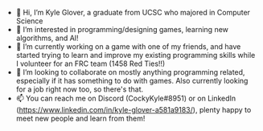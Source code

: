 - 👋  Hi, I’m Kyle Glover, a graduate from UCSC who majored in Computer Science
- 👀  I’m interested in programming/designing games, learning new algorithms, and AI!
- 🌱  I’m currently working on a game with one of my friends, and have started trying to learn and improve my existing programming skills while I volunteer for an FRC team (1458 Red Ties!!) 
- 💞️  I’m looking to collaborate on mostly anything programming related, especially if it has something to do with games. Also currently looking for a job right now too, so there's that.
- 📫  You can reach me on Discord (CockyKyle#8951) or on LinkedIn (https://www.linkedin.com/in/kyle-glover-a581a9183/), plenty happy to meet new people and learn from them!

<!---
CockyKyle/CockyKyle is a ✨ special ✨ repository because its `README.md` (this file) appears on your GitHub profile.
You can click the Preview link to take a look at your changes.
--->

